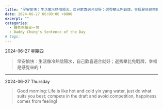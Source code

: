 ```yaml
---
title: "早安愉快：生活像冷熱陰陽水，自己歡喜適合就好；選秀攀比免戰牌，幸福是感覺來的！ <br> Good morning: Life is like hot and cold yin yang water, just do what suits you best; compete in the draft and avoid competition, happiness comes from feeling!"
date: 2024-06-27 06:00:00 +0800
excerpt: ""
categories:
  - 鍾老爸每日一句
  - Daddy Chung's Sentence of the Day
# tags:
---
```


2024-06-27 星期四

> 早安愉快：生活像冷熱陰陽水，自己歡喜適合就好；選秀攀比免戰牌，幸福是感覺來的！

---

2024-06-27 Thursday

> Good morning: Life is like hot and cold yin yang water, just do what suits you best; compete in the draft and avoid competition, happiness comes from feeling!
